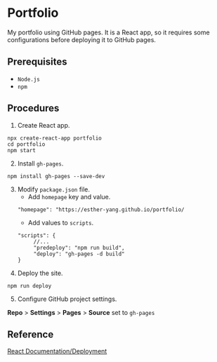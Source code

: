 # Portfolio

My portfolio using GitHub pages. It is a React app, so it requires some configurations before deploying it to GitHub pages.

## Prerequisites

- `Node.js`
- `npm `

## Procedures

1. Create React app.

```
npx create-react-app portfolio
cd portfolio
npm start
```

2. Install `gh-pages`.

```
npm install gh-pages --save-dev
```

3. Modify `package.json` file.
   - Add `homepage` key and value.
   ```
   "homepage": "https://esther-yang.github.io/portfolio/
   ```
   - Add values to `scripts`.
   ```
   "scripts": {
        //...
        "predeploy": "npm run build",
        "deploy": "gh-pages -d build"
   }
   ```
4. Deploy the site.

```
npm run deploy
```

5. Configure GitHub project settings.

**Repo** > **Settings** > **Pages** > **Source** set to `gh-pages`

## Reference
[React Documentation/Deployment](https://create-react-app.dev/docs/deployment/#github-pages-https-pagesgithubcom)
